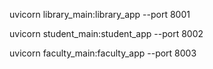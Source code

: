 uvicorn library_main:library_app --port 8001

uvicorn student_main:student_app --port 8002

uvicorn faculty_main:faculty_app --port 8003
